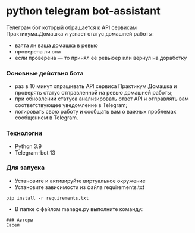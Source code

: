 # python telegram bot-assistant
Телеграм бот который обращается к API сервисам Практикума.Домашка и узнает статус домашней работы:
- взята ли ваша домашка в ревью
- проверена ли она
- если проверена — то принял её ревьюер или вернул на доработку
### Основные действия бота
- раз в 10 минут опрашивать API сервиса Практикум.Домашка и проверять статус отправленной на ревью домашней работы;
- при обновлении статуса анализировать ответ API и отправлять вам соответствующее уведомление в Telegram;
- логировать свою работу и сообщать вам о важных проблемах сообщением в Telegram.
### Технологии
- Python 3.9
- Telegram-bot 13
### Для запуска
- Установите и активируйте виртуальное окружение 
- Установите зависимости из файла requirements.txt 
```
pip install -r requirements.txt 
```
- В папке с файлом manage.py выполните команду:
```
### Авторы
Евсей